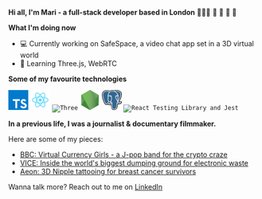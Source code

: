 **Hi all, I'm Mari - a full-stack developer based in London** 👩🏻‍💻 👘 🎥 🎹 🌸

**What I'm doing now**
- 💻 Currently working on SafeSpace, a video chat app set in a 3D virtual world
- 🌱 Learning Three.js, WebRTC

**Some of my favourite technologies**

<code><img height="40" alt="Typescript" src="https://raw.githubusercontent.com/github/explore/80688e429a7d4ef2fca1e82350fe8e3517d3494d/topics/typescript/typescript.png"></code>
<code><img height="40" alt="React" src="https://raw.githubusercontent.com/github/explore/80688e429a7d4ef2fca1e82350fe8e3517d3494d/topics/react/react.png"></code>
<code><img height="40" alt="Three" src="https://pbs.twimg.com/profile_images/1156268573137833984/5gdpZtDv_400x400.jpg"></code>
<code><img height="40" alt="nodeJs" src="https://raw.githubusercontent.com/github/explore/80688e429a7d4ef2fca1e82350fe8e3517d3494d/topics/nodejs/nodejs.png"></code>
<code><img height="40" alt="postgresql" src="https://raw.githubusercontent.com/github/explore/80688e429a7d4ef2fca1e82350fe8e3517d3494d/topics/postgresql/postgresql.png"></code>
<code><img height="40" alt="React Testing Library and Jest" src="https://avatars0.githubusercontent.com/u/49996085?s=200&v=4"></code>


**In a previous life, I was a journalist & documentary filmmaker.** 

Here are some of my pieces:
- [BBC: Virtual Currency Girls - a J-pop band for the crypto craze](https://www.bbc.com/worklife/article/20180126-a-j-pop-band-for-the-crypto-craze)
- [VICE: Inside the world's biggest dumping ground for electronic waste](https://www.vice.com/en/article/4x3emg/inside-the-worlds-biggest-e-waste-dump)
- [Aeon: 3D Nipple tattooing for breast cancer survivors](https://aeon.co/videos/after-katies-double-mastectomy-claire-can-help-with-3d-nipple-tattoos)

Wanna talk more? Reach out to me on [LinkedIn](https://www.linkedin.com/in/shibatamari/)


